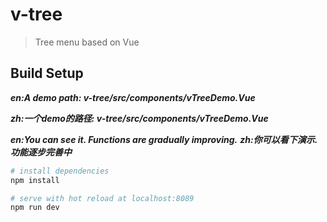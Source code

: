 # v-tree

> Tree menu based on Vue

## Build Setup
***en:A demo path: v-tree/src/components/vTreeDemo.Vue***

***zh:一个demo的路径: v-tree/src/components/vTreeDemo.Vue***

***en:You can see it. Functions are gradually improving.***
***zh:你可以看下演示.功能逐步完善中***
``` bash
# install dependencies
npm install

# serve with hot reload at localhost:8089
npm run dev
```
